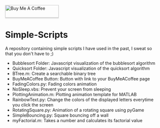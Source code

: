  <a href="https://www.buymeacoffee.com/BambooFlower" target="_blank">
 <img src="https://www.buymeacoffee.com/assets/img/custom_images/orange_img.png" 
 alt="Buy Me A Coffee" style="height: 41px !important;width: 174px !important;box-shadow: 0px 3px 2px 0px rgba(190, 190, 190, 0.5) 
 !important;-webkit-box-shadow: 0px 3px 2px 0px rgba(190, 190, 190, 0.5) !important;" ></a> 

# Simple-Scripts

A repository containing simple scripts I have used in the past, I sweat so that you don't have to ;)

- Bubblesort Folder: Javascript visualization of the bubblesort algorithm
- Quicksort Folder: Javascript visualization of the quicksort algorithm
- BTree.m: Create a searchable binary tree
- BuyMeACoffee Button: Button with link to your BuyMeACoffee page
- FadingColors.py: Fading colors animation
- NoSleep.vbs: Prevent your screen from sleeping 
- PlottingAnimation.m: Plotting animation template for MATLAB
- RainbowText.py: Change the colors of the displayed letters everytime you click the screen
- RotatingSquare.py: Animation of a rotating square using pyGame 
- SimpleBouncing.py: Square bouncing off a wall 
- myFactorial.m: Takes a number and calculates its factorial value
